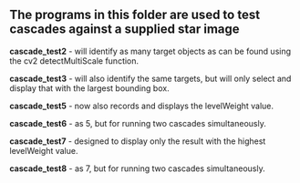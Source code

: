 ## The programs in this folder are used to test cascades against a supplied star image 

**cascade_test2** - will identify as many target objects as can be found using the cv2 detectMultiScale function.

**cascade_test3** - will also identify the same targets, but will only select and display that with the largest bounding box.

**cascade_test5** - now also records and displays the levelWeight value.

**cascade_test6** - as 5, but for running two cascades simultaneously.

**cascade_test7** - designed to display only the result with the highest levelWeight value.

**cascade_test8** - as 7, but for running two cascades simultaneously.
